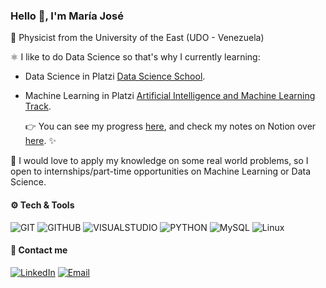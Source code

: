 <h3 align="left">Hello 👋, I'm María José</h3>

🚀 Physicist from the University of the East (UDO - Venezuela)

⚛️ I like to do Data Science so that's why I currently learning:
 - Data Science in Platzi [Data Science School](https://platzi.com/datos/).
 - Machine Learning in Platzi [Artificial Intelligence and Machine Learning Track](https://platzi.com/ai/).
 
   👉 You can see my progress [here](https://platzi.com/@mariajosemv/), and check my notes on Notion over [here](https://www.notion.so/mariajosemv/Class-notes-4e2a3dfe40e643ba8f148b95eb597a0b). ✨ 
   
🌟 I would love to apply my knowledge on some real world problems, so I open to internships/part-time opportunities on Machine Learning or Data Science.
 
 
<div align="left">
<h4 align="left"> ⚙️ Tech & Tools</h4>
 
 
![GIT](http://img.shields.io/badge/-Git-8787ff?style=flat&logo=git&logoColor=white)
![GITHUB](http://img.shields.io/badge/-Github-8787ff?style=flat&logo=github&logoColor=white)
![VISUALSTUDIO](http://img.shields.io/badge/-VS%20Code-8787ff?style=flat&logo=visual%20studio%20code&logoColor=white)
![PYTHON](http://img.shields.io/badge/-Python-8787ff?style=flat&logo=python&logoColor=white)
![MySQL](http://img.shields.io/badge/-MySQL-8787ff?style=flat&logo=mysql&logoColor=white)
![Linux](http://img.shields.io/badge/-Linux-8787ff?style=flat&logo=linux&logoColor=white)


<h4 align="left"> 🎈 Contact me </h4>

<a href="https://www.linkedin.com/in/mariajosemv/" target="_blank"><img alt="LinkedIn" src="https://img.shields.io/badge/-Linkedin-cc6699?logo=linkedin&logoColor=white"></a>    <a href="mailto:mariajosemvv@gmail.com" target="_blank"><img alt="Email" src="https://img.shields.io/badge/-Email-cc6699?logo=gmail&logoColor=white"></a>
